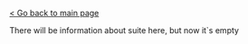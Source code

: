 [< Go back to main page](../../README.md)

There will be information about suite here, but now it`s empty
